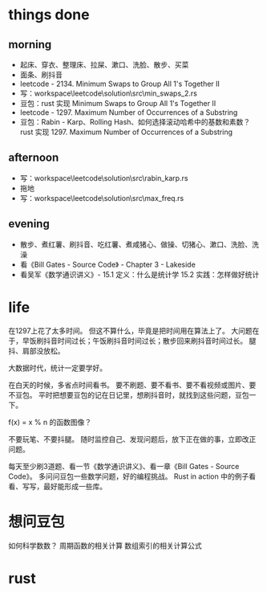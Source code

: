 # things done
## morning
* 起床、穿衣、整理床、拉屎、漱口、洗脸、散步、买菜
* 面条、刷抖音
* leetcode - 2134. Minimum Swaps to Group All 1's Together II
* 写：workspace\leetcode\solution\src\min_swaps_2.rs
* 豆包：rust 实现 Minimum Swaps to Group All 1's Together II
* leetcode - 1297. Maximum Number of Occurrences of a Substring
* 豆包：Rabin - Karp、Rolling Hash、如何选择滚动哈希中的基数和素数？
        rust 实现 1297. Maximum Number of Occurrences of a Substring
## afternoon
* 写：workspace\leetcode\solution\src\rabin_karp.rs
* 拖地
* 写：workspace\leetcode\solution\src\max_freq.rs
## evening
* 散步、煮红薯、刷抖音、吃红薯、煮咸猪心、做操、切猪心、漱口、洗脸、洗澡
* 看《Bill Gates - Source Code》 - Chapter 3 - Lakeside
* 看吴军《数学通识讲义》- 15.1 定义：什么是统计学 15.2 实践：怎样做好统计

# life
在1297上花了太多时间。
但这不算什么，毕竟是把时间用在算法上了。
大问题在于，早饭刷抖音时间过长；午饭刷抖音时间过长；散步回来刷抖音时间过长。
腿抖、肩部没放松。

大数据时代，统计一定要学好。

在白天的时候，多省点时间看书。
要不刷题、要不看书、要不看视频或图片、要不豆包。
平时把想要豆包的记在日记里，想刷抖音时，就找到这些问题，豆包一下。

f(x) = x % n 的函数图像？

不要玩笔、不要抖腿。
随时监控自己、发现问题后，放下正在做的事，立即改正问题。

每天至少刷3道题、看一节《数学通识讲义》、看一章《Bill Gates - Source Code》。
多问问豆包一些数学问题，好的编程挑战。
Rust in action 中的例子看看、写写，最好能形成一些库。

# 想问豆包
如何科学数数？
周期函数的相关计算
数组索引的相关计算公式

# rust
